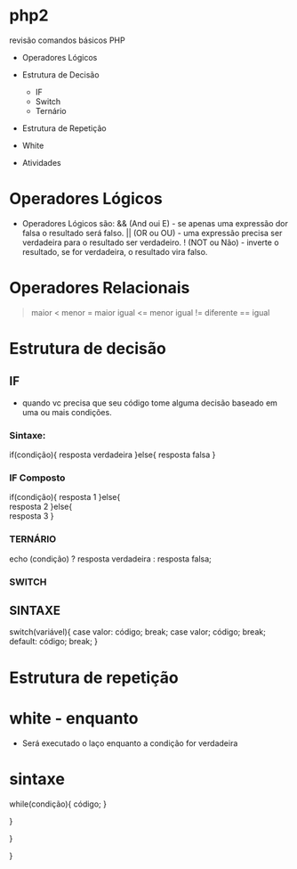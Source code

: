 # php2
 revisão comandos básicos PHP

 - Operadores Lógicos
 - Estrutura de Decisão
   - IF
    - Switch
    - Ternário
  - Estrutura de Repetição
   - White

   - Atividades


   # Operadores Lógicos
   - Operadores Lógicos são:
     && (And oui E) - se apenas uma expressão dor falsa o resultado será falso.
     || (OR ou OU) - uma expressão precisa ser verdadeira para o resultado ser verdadeiro.
     ! (NOT ou Não) - inverte o resultado, se for verdadeira, o resultado vira falso.

# Operadores Relacionais 

>   maior
<   menor
>=  maior igual
<=  menor igual
!=  diferente
==  igual

# Estrutura de decisão

## IF
- quando vc precisa que seu código tome alguma decisão baseado em uma ou mais condições.

### Sintaxe:

if(condição){
    resposta verdadeira
}else{
    resposta falsa
}

### IF Composto
if(condição){
     resposta 1
}else{    
     resposta 2
}else{  
     resposta 3
}

### TERNÁRIO

echo (condição) ? resposta verdadeira : resposta falsa;

### SWITCH
## SINTAXE

switch(variável){
    case valor:
    código;
    break;
    case valor;
    código;
    break;
  default:
    código;
    break;
}

# Estrutura de repetição

# white - enquanto
- Será executado o laço enquanto a condição for verdadeira
# sintaxe

while(condição){
    código;
}








}


}

}